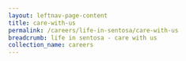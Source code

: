 ```yaml
---
layout: leftnav-page-content
title: care-with-us
permalink: /careers/life-in-sentosa/care-with-us
breadcrumb: life in sentosa - care with us
collection_name: careers
---
```


